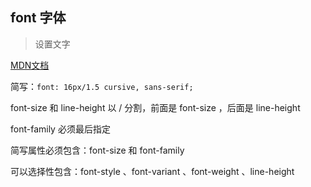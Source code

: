 ## font 字体

> 设置文字

<a href="https://developer.mozilla.org/zh-CN/docs/Web/CSS/font" target="_blank">MDN文档</a> 

简写：`font: 16px/1.5 cursive, sans-serif;`

font-size 和 line-height 以 / 分割，前面是 font-size ，后面是 line-height

font-family 必须最后指定

简写属性必须包含：font-size 和 font-family 

可以选择性包含：font-style 、font-variant 、font-weight 、line-height

